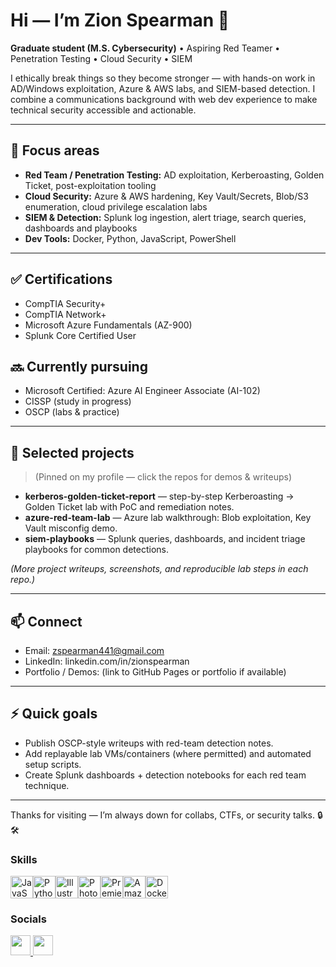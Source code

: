 # Hi — I’m Zion Spearman 👋
**Graduate student (M.S. Cybersecurity)** • Aspiring Red Teamer • Penetration Testing • Cloud Security • SIEM

I ethically break things so they become stronger — with hands-on work in AD/Windows exploitation, Azure & AWS labs, and SIEM-based detection. I combine a communications background with web dev experience to make technical security accessible and actionable.

---

## 🎯 Focus areas
- **Red Team / Penetration Testing:** AD exploitation, Kerberoasting, Golden Ticket, post-exploitation tooling  
- **Cloud Security:** Azure & AWS hardening, Key Vault/Secrets, Blob/S3 enumeration, cloud privilege escalation labs  
- **SIEM & Detection:** Splunk log ingestion, alert triage, search queries, dashboards and playbooks  
- **Dev Tools:** Docker, Python, JavaScript, PowerShell

---

## ✅ Certifications
- CompTIA Security+  
- CompTIA Network+  
- Microsoft Azure Fundamentals (AZ-900)  
- Splunk Core Certified User

## 🔜 Currently pursuing
- Microsoft Certified: Azure AI Engineer Associate (AI-102)  
- CISSP (study in progress)  
- OSCP (labs & practice)

---

## 🚀 Selected projects
> (Pinned on my profile — click the repos for demos & writeups)

- **kerberos-golden-ticket-report** — step-by-step Kerberoasting → Golden Ticket lab with PoC and remediation notes.  
- **azure-red-team-lab** — Azure lab walkthrough: Blob exploitation, Key Vault misconfig demo.  
- **siem-playbooks** — Splunk queries, dashboards, and incident triage playbooks for common detections.

*(More project writeups, screenshots, and reproducible lab steps in each repo.)*

---

## 📫 Connect
- Email: zspearman441@gmail.com  
- LinkedIn: linkedin.com/in/zionspearman  
- Portfolio / Demos: (link to GitHub Pages or portfolio if available)

---

## ⚡ Quick goals
- Publish OSCP-style writeups with red-team detection notes.  
- Add replayable lab VMs/containers (where permitted) and automated setup scripts.  
- Create Splunk dashboards + detection notebooks for each red team technique.

---

Thanks for visiting — I’m always down for collabs, CTFs, or security talks. 🔒🛠️



### Skills


<p align="left">
<a href="https://developer.mozilla.org/en-US/docs/Web/JavaScript" target="_blank" rel="noreferrer"><img src="https://raw.githubusercontent.com/danielcranney/readme-generator/main/public/icons/skills/javascript-colored.svg" width="36" height="36" alt="JavaScript" /></a><a href="https://www.python.org/" target="_blank" rel="noreferrer"><img src="https://raw.githubusercontent.com/danielcranney/readme-generator/main/public/icons/skills/python-colored.svg" width="36" height="36" alt="Python" /></a><a href="https://www.adobe.com/uk/products/illustrator.html" target="_blank" rel="noreferrer"><img src="https://raw.githubusercontent.com/danielcranney/readme-generator/main/public/icons/skills/illustrator-colored.svg" width="36" height="36" alt="Illustrator" /></a><a href="https://www.adobe.com/uk/products/photoshop.html" target="_blank" rel="noreferrer"><img src="https://raw.githubusercontent.com/danielcranney/readme-generator/main/public/icons/skills/photoshop-colored.svg" width="36" height="36" alt="Photoshop" /></a><a href="https://www.adobe.com/uk/products/premiere.html" target="_blank" rel="noreferrer"><img src="https://raw.githubusercontent.com/danielcranney/readme-generator/main/public/icons/skills/premierepro-colored.svg" width="36" height="36" alt="Premiere Pro" /></a><a href="https://aws.amazon.com" target="_blank" rel="noreferrer"><img src="https://raw.githubusercontent.com/danielcranney/readme-generator/main/public/icons/skills/aws-colored.svg" width="36" height="36" alt="Amazon Web Services" /></a><a href="https://www.docker.com/" target="_blank" rel="noreferrer"><img src="https://raw.githubusercontent.com/danielcranney/readme-generator/main/public/icons/skills/docker-colored.svg" width="36" height="36" alt="Docker" /></a>
</p>


### Socials

<p align="left"> <a href="https://www.github.com/Zionspearman" target="_blank" rel="noreferrer"> <picture> <source media="(prefers-color-scheme: dark)" srcset="https://raw.githubusercontent.com/danielcranney/readme-generator/main/public/icons/socials/github-dark.svg" /> <source media="(prefers-color-scheme: light)" srcset="https://raw.githubusercontent.com/danielcranney/readme-generator/main/public/icons/socials/github.svg" /> <img src="https://raw.githubusercontent.com/danielcranney/readme-generator/main/public/icons/socials/github.svg" width="32" height="32" /> </picture> </a> <a href="http://www.instagram.com/Zionspearman" target="_blank" rel="noreferrer"> <picture> <source media="(prefers-color-scheme: dark)" srcset="https://raw.githubusercontent.com/danielcranney/readme-generator/main/public/icons/socials/instagram-dark.svg" /> <source media="(prefers-color-scheme: light)" srcset="https://raw.githubusercontent.com/danielcranney/readme-generator/main/public/icons/socials/instagram.svg" /> <img src="https://raw.githubusercontent.com/danielcranney/readme-generator/main/public/icons/socials/instagram.svg" width="32" height="32" /> </picture> </a></p>
